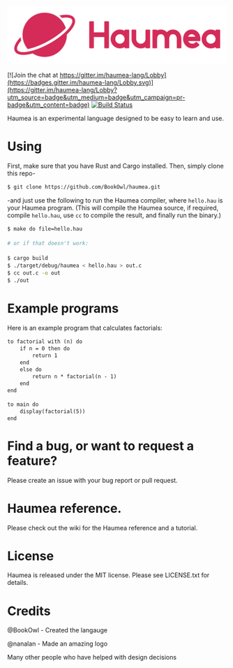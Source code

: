 <div align='center'>
  <img src='haumea.png' alt='Haumea'>
</div>

[![Join the chat at https://gitter.im/haumea-lang/Lobby](https://badges.gitter.im/haumea-lang/Lobby.svg)](https://gitter.im/haumea-lang/Lobby?utm_source=badge&utm_medium=badge&utm_campaign=pr-badge&utm_content=badge) [![Build Status](https://travis-ci.org/haumea-lang/haumea.svg?branch=master)](https://travis-ci.org/haumea-lang/haumea)

Haumea is an experimental language designed to be easy to learn and use.
# Using

First, make sure that you have Rust and Cargo installed. Then, simply clone this repo-

```sh
$ git clone https://github.com/BookOwl/haumea.git
```

-and just use the following to run the Haumea compiler, where `hello.hau` is your Haumea program. (This will compile the Haumea source, if required, compile `hello.hau`, use `cc` to compile the result, and finally run the binary.)

```sh
$ make do file=hello.hau

# or if that doesn't work:

$ cargo build
$ ./target/debug/haumea < hello.hau > out.c
$ cc out.c -o out
$ ./out
```

# Example programs

Here is an example program that calculates factorials:

```
to factorial with (n) do
    if n = 0 then do
        return 1
    end
    else do
        return n * factorial(n - 1)
    end
end

to main do
    display(factorial(5))
end
```

# Find a bug, or want to request a feature?
Please create an issue with your bug report or pull request.

# Haumea reference.
Please check out the wiki for the Haumea reference and a tutorial.

# License
Haumea is released under the MIT license. Please see LICENSE.txt for details.

# Credits
@BookOwl - Created the langauge

@nanalan - Made an amazing logo

Many other people who have helped with design decisions
